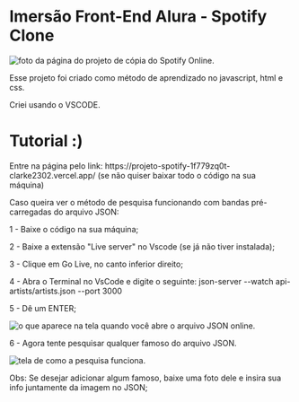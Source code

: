 <h1> Imersão Front-End Alura - Spotify Clone </h1>

![foto da página do projeto de cópia do Spotify Online.](https://github.com/Clarke2302/Projeto-Spotify/assets/135156383/3e6d3bc0-8b5b-4797-a6bd-e15baaccdcc4)

<p> Esse projeto foi criado como método de aprendizado no javascript, html e css. </p>
<p> Criei usando o VSCODE. </p>

<h1>Tutorial :)</h1>
<p> Entre na página pelo link: https://projeto-spotify-1f779zq0t-clarke2302.vercel.app/ (se não quiser baixar todo o código na sua máquina)</p>
<p> Caso queira ver o método de pesquisa funcionando com bandas pré-carregadas do arquivo JSON:</p>
<p> 1 - Baixe o código na sua máquina;</p>
<p> 2 - Baixe a extensão "Live server" no Vscode (se já não tiver instalada);</p> 
<p> 3 - Clique em Go Live, no canto inferior direito; </p>
<p> 4 - Abra o Terminal no VsCode e digite o seguinte:
json-server --watch api-artists/artists.json --port 3000 </p>
<p> 5 - Dê um ENTER;</p>
<img alt="o que aparece na tela quando você abre o arquivo JSON online." src="https://github.com/Clarke2302/Projeto-Spotify/assets/135156383/3c20c2a3-bd60-4f68-8969-edff1b4c2217">
<p> 6 - Agora tente pesquisar qualquer famoso do arquivo JSON. </p>
<img src="https://github.com/Clarke2302/Projeto-Spotify/assets/135156383/2e2ca05e-ca02-4025-acc9-24949dd2cc82" alt="tela de como a pesquisa funciona.">
<p> Obs: Se desejar adicionar algum famoso, baixe uma foto dele e insira sua info juntamente da imagem no JSON;</p>
